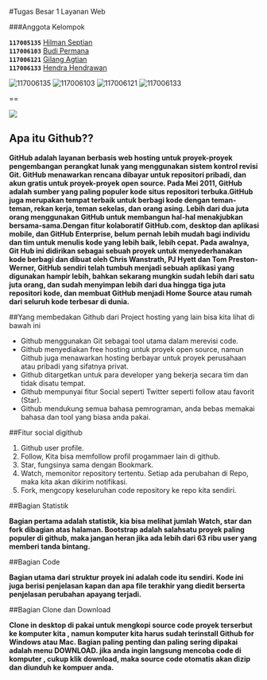 #Tugas Besar 1 Layanan Web


###Anggota Kelompok

**`117005135`**  	[Hilman Septian](https://github.com/hilmanseptian)       
**`117006103`**  	[Budi Permana](https://github.com/budi103)              
**`117006121`**  	[Gilang Agtian](https://github.com/gilang121)               
**`117006133`**  	[Hendra Hendrawan](https://github.com/hendra024)               
          

![117006135](https://avatars1.githubusercontent.com/u/7270117?s=140)
![117006103](https://avatars2.githubusercontent.com/u/7203177?s=140)
![117006121](https://avatars1.githubusercontent.com/u/7335084?s=140)
![117006133](https://avatars2.githubusercontent.com/u/7221904?s=140)

==

![](http://chrisawren.com/images/posts/github/front-end-conftocat.png)

## Apa itu Github??

**GitHub adalah layanan berbasis web hosting untuk proyek-proyek pengembangan perangkat lunak yang menggunakan sistem kontrol revisi Git. GitHub menawarkan rencana dibayar untuk repositori pribadi, dan akun gratis untuk proyek-proyek open source. Pada Mei 2011, GitHub adalah sumber yang paling populer kode situs repositori terbuka.GitHub juga merupakan tempat terbaik untuk berbagi kode dengan teman-teman, rekan kerja, teman sekelas, dan orang asing. Lebih dari dua juta orang menggunakan GitHub untuk membangun hal-hal menakjubkan bersama-sama.Dengan fitur kolaboratif GitHub.com, desktop dan aplikasi mobile, dan GitHub Enterprise, belum pernah lebih mudah bagi individu dan tim untuk menulis kode yang lebih baik, lebih cepat. Pada awalnya, Git Hub ini didirikan sebagai sebuah proyek untuk menyederhanakan kode berbagi dan dibuat oleh Chris Wanstrath, PJ Hyett dan Tom Preston-Werner, GitHub sendiri telah tumbuh menjadi sebuah aplikasi yang digunakan hampir lebih, bahkan sekarang mungkin sudah lebih dari satu juta orang, dan sudah menyimpan lebih dari dua hingga tiga juta repositori kode, dan membuat GitHub menjadi Home Source atau rumah dari seluruh kode terbesar di dunia.**

##Yang membedakan Github dari Project hosting yang lain bisa kita lihat di bawah ini

- Github menggunakan Git sebagai tool utama dalam merevisi code.
- Github menyediakan free hosting untuk proyek open source, namun Github juga menawarkan  hosting berbayar untuk proyek perusahaan atau pribadi yang sifatnya privat.
- Github ditargetkan untuk para developer yang bekerja secara tim dan tidak disatu tempat.
- Github mempunyai fitur Social seperti  Twitter seperti follow atau favorit (Star).
- Github mendukung semua bahasa pemrograman, anda bebas memakai bahasa dan tool yang biasa anda pakai.

##Fitur social digithub

1. Github user profile.
2. Follow, Kita bisa memfollow profil progammaer lain di github.
3. Star, fungsinya sama dengan Bookmark.
4. Watch, memonitor repository tertentu. Setiap ada perubahan di Repo, maka kita akan dikirim notifikasi.
5. Fork, mengcopy keseluruhan code repository ke repo kita sendiri.

##Bagian Statistik

**Bagian pertama adalah statistik, kia bisa melihat jumlah Watch, star dan fork dibagian atas halaman. Bootstrap adalah salahsatu proyek paling populer di github, maka jangan heran jika ada lebih dari 63 ribu user yang memberi tanda bintang.**

##Bagian Code 

**Bagian utama dari struktur proyek ini adalah code itu sendiri. Kode ini juga berisi penjelasan kapan dan apa file terakhir yang diedit berserta penjelasan perubahan apayang terjadi.**

##Bagian Clone dan Download

**Clone in desktop  di pakai untuk mengkopi source code proyek terserbut ke komputer kita , namun komputer kita harus sudah terinstall Github for Windows atau Mac. Bagian paling penting dan paling sering dipakai adalah menu DOWNLOAD.  jika anda ingin langsung mencoba code di komputer , cukup klik download, maka source code otomatis akan dizip dan diunduh ke kompuer anda.**








